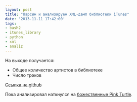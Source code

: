 ```yaml
---
layout: post
title: "Парсим и анализируем XML-дамп библиотеки iTunes"
date: '2013-11-11 17:42:00'
tags:
- bash2
- itunes_library
- python
- xml
- analiz
---
```


На выходе получается:

- Общее количество артистов в библиотеке
- Число трэков

[Ссылка на github](https://github.com/strizhechenko/itunes-library-xml2plaintext)

Пока анализировал наткнулся на [божественные Pink Turtle](https://www.youtube.com/watch?v=Tu3q9Vb9dxw).
